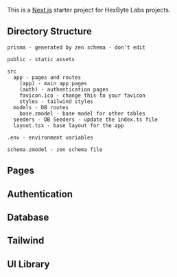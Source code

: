 This is a [Next.js](https://nextjs.org) starter project for HexByte Labs projects.

## Directory Structure

```angular2html
prisma - generated by zen schema - don't edit

public - static assets

src
  app - pages and routes
    (app) - main app pages
    (auth) - authentication pages
    favicon.ico - change this to your favicon
    styles - tailwind styles
  models - DB routes
    base.zmodel - base model for other tables
  seeders - DB Seeders - update the index.ts file
  layout.tsx - base layout for the app

.env - environment variables

schema.zmodel - zen schema file
```

## Pages

## Authentication

## Database

## Tailwind

## UI Library
